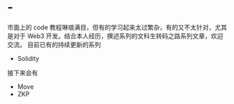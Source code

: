 # -
市面上的 code 教程琳琅满目，但有的学习起来太过繁杂，有的又不太针对，尤其是对于 Web3 开发。结合本人经历，撰述系列的文科生转码之路系列文章，欢迎交流。
目前已有的持续更新的系列 
- Solidity

接下来会有
- Move
- ZKP
